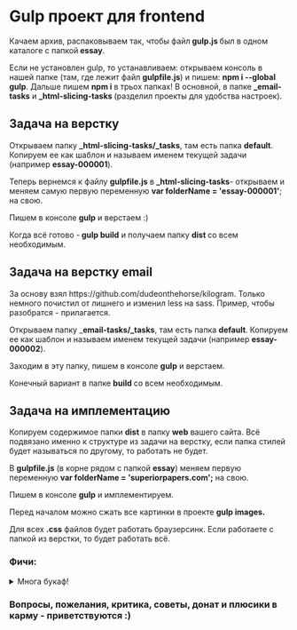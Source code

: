 <h1>Gulp проект для frontend</h1>
<p>Качаем архив, распаковываем так, чтобы файл<strong> gulp.js </strong>был в одном каталоге с папкой<strong> essay</strong>.</p>
<p>Если не установлен gulp, то устанавливаем: открываем консоль в нашей папке (там, где лежит файл <strong>gulpfile.js</strong>) и пишем: <strong>npm i --global gulp</strong>. Дальше пишем <strong>npm i </strong>в трьох папках! В основной, в папке <strong>_email-tasks</strong> и <strong>_html-slicing-tasks </strong>(разделил проекты для удобства настроек).</p>
<h2>Задача на верстку</h2>
<p>Открываем папку <strong>_html-slicing-tasks/_tasks</strong>, там есть папка <strong>default</strong>. Копируем ее как шаблон и называем именем текущей задачи (например <strong>essay-000001</strong>).</p>
<p>Теперь вернемся к файлу <strong>gulpfile.js</strong> в <strong>_html-slicing-tasks</strong>- открываем и меняем самую первую переменную <strong>var folderName = 'essay-</strong><strong>000001</strong><strong>'</strong>; на свою.</p>
<p>Пишем в консоле <strong>gulp</strong> и верстаем :)</p>
<p>Когда всё готово -<strong> gulp build</strong> и получаем папку <strong>dist </strong>со всем необходимым.</p>
<h2>Задача на верстку email</h2>
<p>За основу взял https://github.com/dudeonthehorse/kilogram. Только немного почистил от лишнего и изменил less на sass. Пример, чтобы разобратся - прилагается.</p>
<p>Открываем папку _<strong>email-tasks/_tasks</strong>, там есть папка <strong>default</strong>. Копируем ее как шаблон и называем именем текущей задачи (например <strong>essay-000002</strong>).</p>
<p>Заходим в эту папку, пишем в консоле <strong>gulp</strong> и верстаем.</p>
<p>Конечный вариант в папке <strong>build</strong><strong> </strong>со всем необходимым.</p>
<h2>Задача на имплементацию</h2>
<p>Копируем содержимое папки <strong>dist</strong> в папку <strong>web</strong> вашего сайта. Всё подвязано именно к структуре из задачи на верстку, если папка стилей будет называться по другому, то работать не будет.</p>
<p>В <strong>gulpfile.js</strong> (в корне рядом с папкой <strong>essay</strong>) меняем первую переменную <strong>var folderName = 'superiorpapers.com';</strong> на свою.</p>
<p>Пишем в консоле <strong>gulp</strong> и имплементируем.</p>
<p>Перед началом можно сжать все картинки в проекте <strong>gulp images.</strong></p>
<p>Для всех <strong>.css</strong> файлов будет работать браузерсинк. Если работаете с папкой из верстки, то будет работать всё.</p>
<h3>Фичи:</h3>
<details>
<summary> Многа букаф! </summary>
	<ol>
		<li>В консоле после создания сервера можно увидеть 2 ссылки: Local и <strong>External</strong>. Используем вторую для теста на разных девайсах. При запуске локального сервера будет еще ссылка на тунель - можно показать например ПМ-у свою локальную работу.</li>
		<li>При запуске идет задача <strong>stylefmt</strong>, которая форматирует все файлы <strong>.scss</strong> в стандартный вид (файл .stylelintrc).</li>
		<li>При изменении файлов формата <strong>.php, .js, .tpl, .html</strong> автоматически происходит перезагрузка страницы.</li>
		<li><strong>Js</strong> файлы конкатенировать не получается, из-за постоянных ошибок, связаных с подключением разных версий jquery в калькуляторе например или других скриптов в середине страницы от модулей и приходится их раскидывать или отключать по одному, так что есть возможность только сжать файлы. Чтобы сжать <strong>js</strong> файл нужно в папку <strong>js </strong>создать папку <strong>source-js</strong> и закинуть нужный файл туда, рядом создастся папка <strong>minimized-js</strong> и внутри наш файл с суфиксом <strong>.min</strong>.</li>
		<li>Шрифты можно генерировать на сайте http://transfonter.org/ - файлы в папку <strong>fonts</strong>, а сгенерированный файл стилей поправить пути и скинуть в <strong>app/styles/partials/base/_fonts.scss</strong>. Примеры в default.</li>
		<li>При работе с .<strong>scss </strong>создаются <strong>sourcemaps</strong>.</li>
		<li>Добавляются префиксы, файлы кешируются (времени уходит намного меньше, чем при генерации всех <strong>.scss</strong>) и происходит <strong>injection</strong> стилей (на сайте они применяются сразу без перезагрузки страницы).</li>
		<li>Если в стилях были грубые ошибки, то файл сгенерирован не будет - поглядывайте в консоль. Обычно там будет указан файл и место с ошибкой.</li>
		<li>Подключен плагин <strong>animate.css</strong> - для нужного класса пишем <strong>@include bounce;</strong> и будет сгенерирована анимация с кейфреймами только для этого эффекта, ничего лишнего!</li>
		<li>Подключена сетка <strong>Susy</strong>. Настройки в переменной <strong>$susy</strong> в <strong>app/styles/partials/vars/_vars.scss</strong>. Коротко - для враппера пишем <strong>@include container;</strong>, а для блоков количество колонок <strong>@include span(12);</strong>. В инете можно почитать подробней.</li>
		<li>Дальше работа с сассом - миксины, переменные и тд, кто что хочет. Если не хочет - пишет простой цсс в файле .scss и не заморачивается :)</li>
		<li>При добавлении картинок в папку <strong>app/images/sprite-items</strong> сгенерируется спрайт <strong>sprite.png</strong> в папке <strong>images</strong> и создастся файл <strong>_sprite.scss</strong> в папке с миксинами. Теперь можно в наших файлах инклудить спрайты через <strong>@include sprite($img_name)</strong>.</li>
		<li>Т.к. таск с обработкой картинок самый затратный по времени, то он запускается отдельно или при билде. Можно запустить <strong>gulp images</strong> - сжатые файлы появятся в папке <strong>dist/images</strong>. Или же просто в конце работы запустить <strong>gulp build</strong> - ваш готовый проект будет создан в папке <strong>dist</strong>.</li>
		<li>Если что-то не меняется - попробуйте запустить <strong>gulp clear-cache</strong></li>
	</ol>
</details>
<h3>Вопросы, пожелания, критика, советы, донат и плюсики в карму - приветствуются :)</h3>
